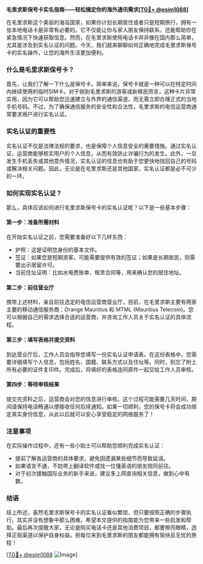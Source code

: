 **毛里求斯保号卡实名指南——轻松搞定你的海外通讯需求[[TG💪+ @esim1088](https://t.me/s/esim1088)]**

在毛里求斯这个美丽的海岛国家，如果你计划长期居住或者只是短期旅行，拥有一张本地电话卡是非常有必要的。它不仅能让你与家人朋友保持联系，还能帮助你在紧急情况下快速获取信息。然而，在毛里求斯使用电话卡并非像在国内那么简单，尤其是涉及到实名认证的问题。今天，我们就来聊聊如何正确地完成毛里求斯保号卡的实名操作，让您的海外生活更加便利。

### 什么是毛里求斯保号卡？

首先，让我们了解一下什么是保号卡。简单来说，保号卡就是一种可以在特定时间内继续使用的临时SIM卡。对于刚到毛里求斯的游客或新移民而言，这种卡片非常实用，因为它可以帮助您迅速建立与外界的通信渠道，而无需立即办理正式的当地手机号码。不过，为了确保通信服务的安全性和合法性，毛里求斯的电信运营商通常要求用户进行实名认证。

### 实名认证的重要性

实名认证不仅是法律法规的要求，也是保障个人信息安全的重要措施。通过实名认证，运营商能够核实用户的个人信息，从而有效防止诈骗行为的发生。此外，一旦发生手机丢失或其他意外情况，实名认证的信息也有助于您更快地找回自己的号码或解决相关问题。因此，无论是在毛里求斯还是其他国家，实名认证都是必不可少的一环。

### 如何实现实名认证？

那么，具体应该如何进行毛里求斯保号卡的实名认证呢？以下是一些基本步骤：

#### 第一步：准备所需材料
在开始实名认证之前，您需要准备好以下几样东西：
- 护照：这是证明您身份的基本文件。
- 签证：如果您是短期游客，可能需要提供有效的签证；如果是长期居民，则需要出示居留许可。
- 当前住址证明：比如水电费账单、租赁合同等，用来确认您的居住地址。

#### 第二步：前往营业厅
携带上述材料，亲自前往选定的电信运营商营业厅。目前，在毛里求斯主要有两家主要的移动通信服务商：Orange Mauritius 和 MTML (Mauritius Telecom)。您可以根据自己的需求选择合适的运营商，并咨询工作人员关于实名认证的具体流程。

#### 第三步：填写表格并提交资料
到达营业厅后，工作人员会指导您填写一份实名认证申请表。在这份表格中，您需要详细填写个人信息，包括姓名、国籍、联系方式以及住址等。同时，别忘了附上所有必要的证件复印件。完成后，将填好的表格连同原件一起交给工作人员审核。

#### 第四步：等待审核结果
提交完资料之后，运营商会对您的信息进行审核。这个过程可能需要几天时间，期间请保持电话畅通以便接收任何后续通知。如果一切顺利，您的保号卡将会成功绑定真实身份信息，从此以后就可以安心享受稳定的网络服务了！

### 注意事项

在实际操作过程中，还有一些小贴士可以帮助您顺利完成实名认证：
- 提前了解各运营商的具体要求，避免因遗漏某些细节而导致延误。
- 如果语言不通，不妨带上翻译软件或找一位懂英语的朋友陪同前往。
- 对于初次接触国际业务的新手来说，建议多上网查询相关信息，做到心中有数。

### 结语

综上所述，虽然毛里求斯保号卡的实名认证看似繁琐，但只要按照正确的步骤执行，其实并没有想象中那么困难。希望本文提供的指南能为您带来一些启发和帮助。最后再次提醒大家，无论是购买电话卡还是其他消费项目，都要擦亮眼睛，选择正规渠道以保护自身权益。祝每位来到毛里求斯的朋友都能拥有愉快且无忧的旅程！

[[TG💪+ @esim1088](https://t.me/s/esim1088) ![Image](https://i.postimg.cc/4NQfJmqS/Snipaste-2025-05-13-00-14-12.png)]